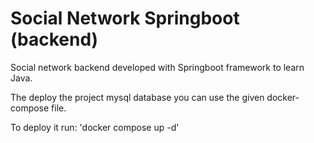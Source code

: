 # Social Network Springboot (backend)

Social network backend developed with Springboot framework to learn Java.

The deploy the project mysql database you can use the given docker-compose file.

To deploy it run: 'docker compose up -d'
